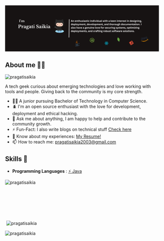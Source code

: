 ![I'm](https://github.com/pragatisaikia/pragatisaikia/blob/main/assets/bio.png)

## About me :sassy_woman:
<p align="left"> <img src="https://komarev.com/ghpvc/?username=pragatisaikia&label=Profile%20views&color=0e75b6&style=flat" alt="pragatisaikia" /> </p>
A tech geek curious about emerging technologies and love working with tools and people. Giving back to the community is my core strength.

 * :student: A junior pursuing Bachelor of Technology in Computer Science.
 * :beetle: I'm an open source enthusiast with the love for development, deployment and ethical hacking.
 * :speech_balloon: Ask me about anything, I am happy to help and contribute to the community growth.
 * :zap: Fun-Fact: I also write blogs on technical stuff [Check here](https://hashnode.com/@PragatiS)
 * :page_with_curl: Know about my experiences: [My Resume!](https://drive.google.com/file/d/127EMQJZ0jmyoJdwdHEqFZ_a3y5vCl7y9/view?usp=drive_link)
 * :mailbox: How to reach me: pragatisaikia2003@gmail.com


## Skills :jigsaw:
* **Programming Languages** : [⚡️ Java](https://www.java.com)

  
<p><img align="left" src="https://github-readme-stats.vercel.app/api/top-langs?username=pragatisaikia&show_icons=true&locale=en&layout=compact" alt="pragatisaikia" /></p><br><br><br><br><br><br><br>

<p>&nbsp;<img align="center" background-color="black" margin-left="40px" src="https://github-readme-stats.vercel.app/api?username=pragatisaikia&show_icons=true&locale=en" alt="pragatisaikia" /></p>


<p><img align="center" src="https://github-readme-streak-stats.herokuapp.com/?user=pragatisaikia&" alt="pragatisaikia" /></p>








